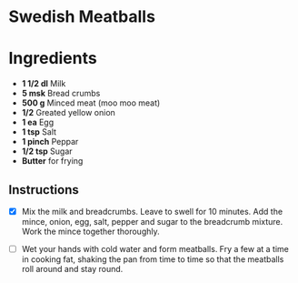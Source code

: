 # Swedish Meatballs

# Ingredients

- **1 1/2 dl** Milk
- **5 msk** Bread crumbs
- **500 g** Minced meat (moo moo meat)
- **1/2** Greated yellow onion
- **1 ea**  Egg
- **1 tsp** Salt
- **1 pinch** Peppar
- **1/2 tsp** Sugar
- **Butter** for frying


## Instructions

- [x] Mix the milk and breadcrumbs. Leave to swell for 10 minutes. Add the mince, onion, egg, salt, pepper and sugar to the breadcrumb mixture.  Work the mince together thoroughly.
  
- [ ] Wet your hands with cold water and form meatballs. Fry a few at a time in cooking fat, shaking the pan from time to time so that the meatballs roll around and stay round.

